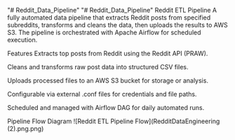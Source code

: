 "# Reddit_Data_Pipeline" 
"# Reddit_Data_Pipeline" 
Reddit ETL Pipeline
A fully automated data pipeline that extracts Reddit posts from specified subreddits, transforms and cleans the data, then uploads the results to AWS S3. The pipeline is orchestrated with Apache Airflow for scheduled execution.

Features
Extracts top posts from Reddit using the Reddit API (PRAW).

Cleans and transforms raw post data into structured CSV files.

Uploads processed files to an AWS S3 bucket for storage or analysis.

Configurable via external .conf files for credentials and file paths.

Scheduled and managed with Airflow DAG for daily automated runs.




Pipeline Flow Diagram
![Reddit ETL Pipeline Flow](RedditDataEngineering (2).png.png)
